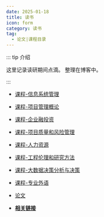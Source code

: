 ```yaml
---
date: 2025-01-18
title: 读书
icon: form
category: 读书
tag:
  - 论文|课程目录
---
```


::: tip 介绍

这里记录读研期间点滴。
整理在博客中。

:::

<!-- more -->

- [课程-信息系统管理](course_IT_manage.md)
- [课程-项目管理概论](course_PM_manage.md)
- [课程-企业融投资](course_enterprise_investment_and_financing_manage.md)
- [课程-项目质量和风险管理](course_quality_risk_manage.md)
- [课程-人力资源](course_human_resource_manage.md) 
- [课程-工程伦理和研究方法](course_engineering_ethics_and_research_methods.md)
- [课程-大数据决策分析与决策](course_data_analysis.md)
- [课程-专业外语](course_special_english.md)
- [论文](paper.md)

- [**相关链接**]()
